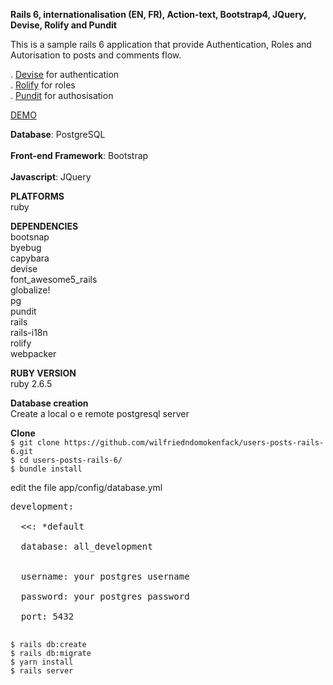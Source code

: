 **Rails 6, internationalisation (EN, FR), Action-text, Bootstrap4, JQuery, Devise, Rolify and Pundit** <br/> 

This is a sample rails 6 application that provide Authentication, Roles and Autorisation to posts and comments flow.  <br/> 

. [Devise](https://github.com/heartcombo/devise) for authentication <br/> 
. [Rolify](https://www.rubydoc.info/gems/rolify/5.3.0) for roles <br/> 
. [Pundit](https://www.rubydoc.info/gems/pundit/2.1.0) for authosisation <br/> 

[DEMO](https://users-posts.herokuapp.com/)

 **Database**: PostgreSQL <br/>  
 **Front-end Framework**: Bootstrap <br/>  
 **Javascript**: JQuery <br/>  


 **PLATFORMS**<br/>
  ruby<br/> 

 **DEPENDENCIES** <br/> 
  bootsnap<br/>
  byebug<br/>
  capybara<br/>
  devise<br/>
  font_awesome5_rails<br/>
  globalize!<br/>
  pg<br/>
  pundit<br/>
  rails<br/>
  rails-i18n<br/>
  rolify<br/>
  webpacker<br/>

**RUBY VERSION** <br/>
   ruby 2.6.5 <br/>

 **Database creation** <br/>
  Create a local o e remote postgresql server <br/>
  
 **Clone** <br/>
`$ git clone https://github.com/wilfriedndomokenfack/users-posts-rails-6.git`<br/>
`$ cd users-posts-rails-6/`<br/>
`$ bundle install`<br/>

edit the file app/config/database.yml<br/>
<pre>
development:  <br/> 
  <<: *default <br/>  
  database: all_development  <br/>  

  username: your postgres username <br/>
  password: your postgres password <br/>
  port: 5432 <br/>
</pre>
 `$ rails db:create` <br/>
 `$ rails db:migrate` <br/>
 `$ yarn install` <br/>
 `$ rails server` <br/>

